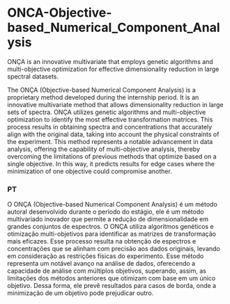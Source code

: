 # ONCA-Objective-based_Numerical_Component_Analysis
ONÇA is an innovative multivariate that employs genetic algorithms and multi-objective optimization for effective dimensionality reduction in large spectral datasets.

The ONÇA (Objective-based Numerical Component Analysis) is a proprietary method developed during the internship period. It is an innovative multivariate method that allows dimensionality reduction in large sets of spectra. ONÇA utilizes genetic algorithms and multi-objective optimization to identify the most effective transformation matrices. This process results in obtaining spectra and concentrations that accurately align with the original data, taking into account the physical constraints of the experiment. This method represents a notable advancement in data analysis, offering the capability of multi-objective analysis, thereby overcoming the limitations of previous methods that optimize based on a single objective. In this way, it predicts results for edge cases where the minimization of one objective could compromise another.

### PT
O ONÇA (Objective-based Numerical Component Analysis) é um método autoral desenvolvido durante o período do estágio, ele é um método multivariado inovador que permite a redução de dimensionalidade em grandes conjuntos de espectros. O ONÇA utiliza algoritmos genéticos e otimização multi-objetivos para identificar as matrizes de transformação mais eficazes. Esse processo resulta na obtenção de espectros e concentrações que se alinham com precisão aos dados originais, levando em consideração as restrições físicas do experimento. Esse método representa um notável avanço na análise de dados, oferecendo a capacidade de análise com múltiplos objetivos, superando, assim, as limitações dos métodos anteriores que otimizam com base em um único objetivo. Dessa forma, ele prevê resultados para casos de borda, onde a minimização de um objetivo pode prejudicar outro.
